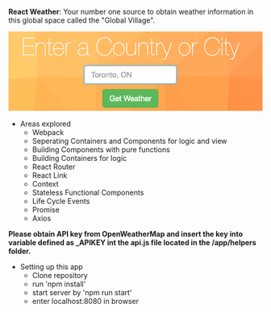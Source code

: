 **React Weather**: Your number one source to obtain weather information in this
global space called the "Global Village".

  ![alt text](app/images/markdown.png)


* Areas explored
  * Webpack
  * Seperating Containers and Components for logic and view
  * Building Components with pure functions
  * Building Containers for logic
  * React Router
  * React Link
  * Context             
  * Stateless Functional Components
  * Life Cycle Events
  * Promise
  * Axios


**Please obtain API key from OpenWeatherMap and insert the key into variable defined as _APIKEY int the api.js file
located in the /app/helpers folder.**

* Setting up this app
  * Clone repository
  * run 'npm install'
  * start server by 'npm run start'
  * enter localhost:8080 in browser
